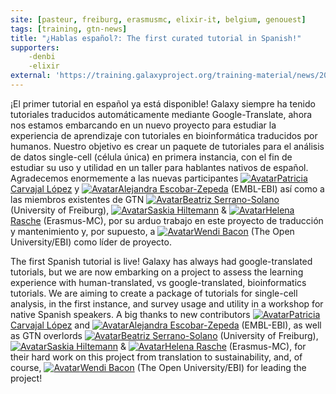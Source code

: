 ```yaml
---
site: [pasteur, freiburg, erasmusmc, elixir-it, belgium, genouest]
tags: [training, gtn-news]
title: "¿Hablas español?: The first curated tutorial in Spanish!"
supporters:
    -denbi
    -elixir
external: 'https://training.galaxyproject.org/training-material/news/2021/05/20/spanish_project_begins.html'
---
```


<p>¡El primer tutorial en español ya está disponible! Galaxy siempre ha tenido tutoriales traducidos automáticamente mediante Google-Translate, ahora nos estamos embarcando en un nuevo proyecto para estudiar la experiencia de aprendizaje con tutoriales en bioinformática traducidos por humanos. Nuestro objetivo es crear un paquete de tutoriales para el análisis de datos single-cell (célula única) en primera instancia, con el fin de estudiar su uso y utilidad en un taller para hablantes nativos de español. Agradecemos enormemente a las nuevas participantes <a class="contributor-badge" href="https://training.galaxyproject.org/training-material/hall-of-fame/pclo/"><img alt="Avatar" src="https://avatars.githubusercontent.com/pclo" />Patricia Carvajal López</a> y <a class="contributor-badge" href="https://training.galaxyproject.org/training-material/hall-of-fame/ales-ibt/"><img alt="Avatar" src="https://avatars.githubusercontent.com/ales-ibt" />Alejandra Escobar-Zepeda</a> (EMBL-EBI) así como a las miembros existentes de GTN <a class="contributor-badge" href="https://training.galaxyproject.org/training-material/hall-of-fame/beatrizserrano/"><img alt="Avatar" src="https://avatars.githubusercontent.com/beatrizserrano" />Beatriz Serrano-Solano</a> (University of Freiburg), <a class="contributor-badge" href="https://training.galaxyproject.org/training-material/hall-of-fame/shiltemann/"><img alt="Avatar" src="https://avatars.githubusercontent.com/shiltemann" />Saskia Hiltemann</a> &amp; <a class="contributor-badge" href="https://training.galaxyproject.org/training-material/hall-of-fame/hexylena/"><img alt="Avatar" src="https://avatars.githubusercontent.com/hexylena" />Helena Rasche</a> (Erasmus-MC), por su arduo trabajo en este proyecto de traducción y mantenimiento y, por supuesto, a <a class="contributor-badge" href="https://training.galaxyproject.org/training-material/hall-of-fame/nomadscientist/"><img alt="Avatar" src="https://avatars.githubusercontent.com/nomadscientist" />Wendi Bacon</a> (The Open University/EBI) como líder de proyecto.</p>

<p>The first Spanish tutorial is live! Galaxy has always had google-translated tutorials, but we are now embarking on a project to assess the learning experience with human-translated, vs google-translated, bioinformatics tutorials. We are aiming to create a package of tutorials for single-cell analysis, in the first instance, and survey usage and utility in a workshop for native Spanish speakers. A big thanks to new contributors <a class="contributor-badge" href="https://training.galaxyproject.org/training-material/hall-of-fame/pclo/"><img alt="Avatar" src="https://avatars.githubusercontent.com/pclo" />Patricia Carvajal López</a> and <a class="contributor-badge" href="https://training.galaxyproject.org/training-material/hall-of-fame/ales-ibt/"><img alt="Avatar" src="https://avatars.githubusercontent.com/ales-ibt" />Alejandra Escobar-Zepeda</a> (EMBL-EBI), as well as GTN overlords <a class="contributor-badge" href="https://training.galaxyproject.org/training-material/hall-of-fame/beatrizserrano/"><img alt="Avatar" src="https://avatars.githubusercontent.com/beatrizserrano" />Beatriz Serrano-Solano</a> (University of Freiburg), <a class="contributor-badge" href="https://training.galaxyproject.org/training-material/hall-of-fame/shiltemann/"><img alt="Avatar" src="https://avatars.githubusercontent.com/shiltemann" />Saskia Hiltemann</a> &amp; <a class="contributor-badge" href="https://training.galaxyproject.org/training-material/hall-of-fame/hexylena/"><img alt="Avatar" src="https://avatars.githubusercontent.com/hexylena" />Helena Rasche</a> (Erasmus-MC), for their hard work on this project from translation to sustainability, and, of course, <a class="contributor-badge" href="https://training.galaxyproject.org/training-material/hall-of-fame/nomadscientist/"><img alt="Avatar" src="https://avatars.githubusercontent.com/nomadscientist" />Wendi Bacon</a> (The Open University/EBI) for leading the project!</p>


